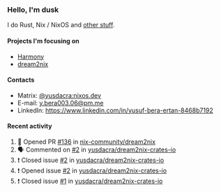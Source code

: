 ### Hello, I'm dusk

I do Rust, Nix / NixOS and [other stuff](https://yusdacra.gitlab.io/about).

#### Projects I'm focusing on

- [Harmony](https://harmonyapp.io)
- [dream2nix](https://github.com/nix-community/dream2nix)

#### Contacts

- Matrix: [@yusdacra:nixos.dev](https://matrix.to/#/@yusdacra:nixos.dev)
- E-mail: y.bera003.06@pm.me
- LinkedIn: https://www.linkedin.com/in/yusuf-bera-ertan-8468b7192

#### Recent activity

<!--START_SECTION:activity-->
1. 💪 Opened PR [#136](https://github.com/nix-community/dream2nix/pull/136) in [nix-community/dream2nix](https://github.com/nix-community/dream2nix)
2. 🗣 Commented on [#2](https://github.com/yusdacra/dream2nix-crates-io/issues/2) in [yusdacra/dream2nix-crates-io](https://github.com/yusdacra/dream2nix-crates-io)
3. ❗️ Closed issue [#2](https://github.com/yusdacra/dream2nix-crates-io/issues/2) in [yusdacra/dream2nix-crates-io](https://github.com/yusdacra/dream2nix-crates-io)
4. ❗️ Opened issue [#2](https://github.com/yusdacra/dream2nix-crates-io/issues/2) in [yusdacra/dream2nix-crates-io](https://github.com/yusdacra/dream2nix-crates-io)
5. ❗️ Closed issue [#1](https://github.com/yusdacra/dream2nix-crates-io/issues/1) in [yusdacra/dream2nix-crates-io](https://github.com/yusdacra/dream2nix-crates-io)
<!--END_SECTION:activity-->
